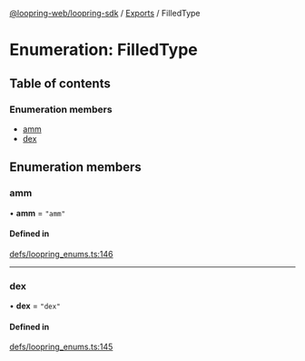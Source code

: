 [@loopring-web/loopring-sdk](../README.md) / [Exports](../modules.md) / FilledType

# Enumeration: FilledType

## Table of contents

### Enumeration members

- [amm](FilledType.md#amm)
- [dex](FilledType.md#dex)

## Enumeration members

### amm

• **amm** = `"amm"`

#### Defined in

[defs/loopring_enums.ts:146](https://github.com/Loopring/loopring_sdk/blob/6d0be7c/src/defs/loopring_enums.ts#L146)

___

### dex

• **dex** = `"dex"`

#### Defined in

[defs/loopring_enums.ts:145](https://github.com/Loopring/loopring_sdk/blob/6d0be7c/src/defs/loopring_enums.ts#L145)
